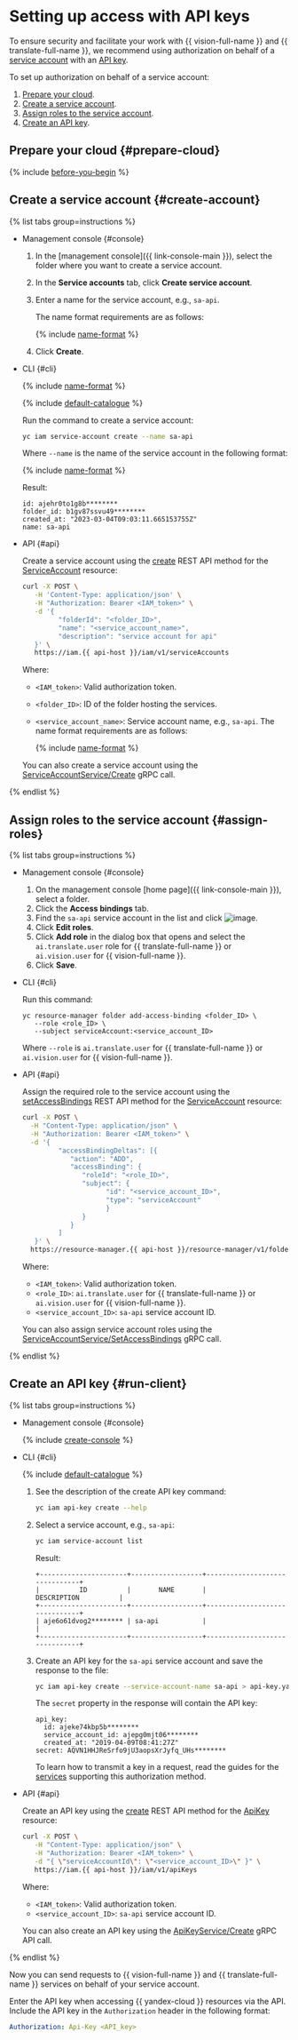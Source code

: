 # Setting up access with API keys

To ensure security and facilitate your work with {{ vision-full-name }} and {{ translate-full-name }}, we recommend using authorization on behalf of a [service account](../iam/concepts/users/service-accounts.md) with an [API key](../iam/concepts/authorization/api-key.md).

To set up authorization on behalf of a service account:

1. [Prepare your cloud](#prepare-cloud).
1. [Create a service account](#create-account).
1. [Assign roles to the service account](#assign-roles).
1. [Create an API key](#run-client).

## Prepare your cloud {#prepare-cloud}

{% include [before-you-begin](../_tutorials/_tutorials_includes/before-you-begin.md) %}

## Create a service account {#create-account}

{% list tabs group=instructions %}

- Management console {#console}

   1. In the [management console]({{ link-console-main }}), select the folder where you want to create a service account.
   1. In the **Service accounts** tab, click **Create service account**.
   1. Enter a name for the service account, e.g., `sa-api`.

      The name format requirements are as follows:

      {% include [name-format](./name-format.md) %}

   1. Click **Create**.

- CLI {#cli}

   {% include [name-format](./cli-install.md) %}

   {% include [default-catalogue](./default-catalogue.md) %}

   Run the command to create a service account:

   ```bash
   yc iam service-account create --name sa-api
   ```

   Where `--name` is the name of the service account in the following format:

   {% include [name-format](./name-format.md) %}

   Result:
   ```text
   id: ajehr0to1g8b********
   folder_id: b1gv87ssvu49********
   created_at: "2023-03-04T09:03:11.665153755Z"
   name: sa-api
   ```

- API {#api}

   Create a service account using the [create](../iam/api-ref/ServiceAccount/create.md) REST API method for the [ServiceAccount](../iam/api-ref/ServiceAccount/index.md) resource:

   ```bash
   curl -X POST \
      -H 'Content-Type: application/json' \
      -H "Authorization: Bearer <IAM_token>" \
      -d '{
            "folderId": "<folder_ID>",
            "name": "<service_account_name>",
            "description": "service account for api"
      }' \
      https://iam.{{ api-host }}/iam/v1/serviceAccounts
   ```
   Where:
   * `<IAM_token>`: Valid authorization token.
   * `<folder_ID>`: ID of the folder hosting the services.
   * `<service_account_name>`: Service account name, e.g., `sa-api`. The name format requirements are as follows:

      {% include [name-format](./name-format.md) %}

   You can also create a service account using the [ServiceAccountService/Create](../iam/api-ref/grpc/ServiceAccount/create.md) gRPC call.

{% endlist %}

## Assign roles to the service account {#assign-roles}

{% list tabs group=instructions %}

- Management console {#console}

   1. On the management console [home page]({{ link-console-main }}), select a folder.
   1. Click the **Access bindings** tab.
   1. Find the `sa-api` service account in the list and click ![image](../_assets/console-icons/ellipsis.svg).
   1. Click **Edit roles**.
   1. Click **Add role** in the dialog box that opens and select the `ai.translate.user` role for {{ translate-full-name }} or `ai.vision.user` for {{ vision-full-name }}.
   1. Click **Save**.

- CLI {#cli}

   Run this command:
   ```
   yc resource-manager folder add-access-binding <folder_ID> \
      --role <role_ID> \
      --subject serviceAccount:<service_account_ID>
   ```

   Where `--role` is `ai.translate.user` for {{ translate-full-name }} or `ai.vision.user` for {{ vision-full-name }}.

- API {#api}

   Assign the required role to the service account using the [setAccessBindings](../iam/api-ref/ServiceAccount/setAccessBindings.md) REST API method for the [ServiceAccount](../iam/api-ref/ServiceAccount/index.md) resource:

   ```bash
   curl -X POST \
     -H "Content-Type: application/json" \
     -H "Authorization: Bearer <IAM_token>" \
     -d '{
            "accessBindingDeltas": [{
               "action": "ADD",
               "accessBinding": {
                  "roleId": "<role_ID>",
                  "subject": {
                        "id": "<service_account_ID>",
                        "type": "serviceAccount"
                        }
                  }
               }
            ]
      }' \
     https://resource-manager.{{ api-host }}/resource-manager/v1/folders/<folder_ID>:updateAccessBindings
   ```

   Where:

   * `<IAM_token>`: Valid authorization token.
   * `<role_ID>`: `ai.translate.user` for {{ translate-full-name }} or `ai.vision.user` for {{ vision-full-name }}.
   * `<service_account_ID>`: `sa-api` service account ID.

   You can also assign service account roles using the [ServiceAccountService/SetAccessBindings](../iam/api-ref/grpc/ServiceAccount/setAccessBindings.md) gRPC call.

{% endlist %}

## Create an API key {#run-client}

{% list tabs group=instructions %}

- Management console {#console}

   {% include [create-console](./iam/create-api-key-console.md) %}

- CLI {#cli}

  {% include [default-catalogue](./default-catalogue.md) %}

  1. See the description of the create API key command:

      ```bash
      yc iam api-key create --help
      ```

  1. Select a service account, e.g., `sa-api`:

      ```bash
      yc iam service-account list
      ```

      Result:

      ```
      +----------------------+------------------+-------------------------------+
      |          ID          |       NAME       |          DESCRIPTION          |
      +----------------------+------------------+-------------------------------+
      | aje6o61dvog2******** | sa-api           |                               |
      +----------------------+------------------+-------------------------------+
      ```

  1. Create an API key for the `sa-api` service account and save the response to the file:

      ```bash
      yc iam api-key create --service-account-name sa-api > api-key.yaml
      ```

      The `secret` property in the response will contain the API key:

      ```
      api_key:
        id: ajeke74kbp5b********
        service_account_id: ajepg0mjt06********
        created_at: "2019-04-09T08:41:27Z"
      secret: AQVN1HHJReSrfo9jU3aopsXrJyfq_UHs********
      ```

      To learn how to transmit a key in a request, read the guides for the [services](../iam/concepts/authorization/api-key.md#supported-services) supporting this authorization method.

- API {#api}

   Create an API key using the [create](../iam/api-ref/ApiKey/create.md) REST API method for the [ApiKey](../iam/api-ref/ApiKey/index.md) resource:

   ```bash
   curl -X POST \
      -H "Content-Type: application/json" \
      -H "Authorization: Bearer <IAM_token>" \
      -d "{ \"serviceAccountId\": \"<service_account_ID>\" }" \
      https://iam.{{ api-host }}/iam/v1/apiKeys
   ```

   Where:

   * `<IAM_token>`: Valid authorization token.
   * `<service_account_ID>`: `sa-api` service account ID.

   You can also create an API key using the [ApiKeyService/Create](../iam/api-ref/grpc/ApiKey/create.md) gRPC API call.

{% endlist %}

Now you can send requests to {{ vision-full-name }} and {{ translate-full-name }} services on behalf of your service account.

Enter the API key when accessing {{ yandex-cloud }} resources via the API. Include the API key in the `Authorization` header in the following format:

```yaml
Authorization: Api-Key <API_key>
```